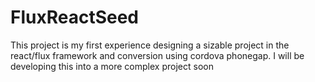 # FluxReactSeed

This project is my first experience designing a sizable project in the react/flux framework and conversion using cordova phonegap.
I will be developing this into a more complex project soon
